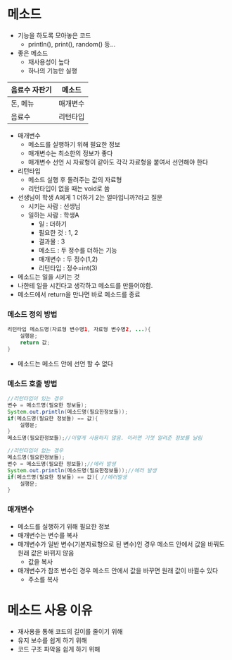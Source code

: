 # 메소드

* 기능을 하도록 모아놓은 코드
  * println(), print(), random() 등...
* 좋은 메소드 
  * 재사용성이 높다
  * 하나의 기능만 실행

| 음료수 자판기 | 메소드   |
| ------------- | -------- |
| 돈, 메뉴      | 매개변수 |
| 음료수        | 리턴타입 |

* 매개변수
  * 메소드를 실행하기 위해 필요한 정보
  * 매개변수는 최소한의 정보가 좋다
  * 매개변수 선언 시 자료형이 같아도 각각 자료형을 붙여서 선언해야 한다
* 리턴타입
  * 메소드 실행 후 돌려주는 값의 자료형
  * 리턴타입이 없을 때는 void로 씀
* 선생님이 학생 A에게 1 더하기 2는 얼마입니까?라고 질문
  * 시키는 사람 : 선생님
  * 일하는 사람 : 학생A
    * 일 : 더하기
    * 필요한 것 : 1, 2
    * 결과물 : 3
    * 메소드 : 두 정수를 더하는 기능
    * 매개변수 : 두 정수(1,2)
    * 리턴타입 : 정수=int(3)
* 메소드는 일을 시키는 것
* 나한테 일을 시킨다고 생각하고 메소드를 만들어야함.
* 메소드에서 return을 만나면 바로 메소드를 종료

### 메소드 정의 방법

```java
리턴타입 메소드명(자료형 변수명1, 자료형 변수명2, ...){
    실행문;
    return 값;
}
```

* 메소드는 메소드 안에 선언 할 수 없다

### 메소드 호출 방법

```java
//리턴타입이 있는 경우
변수 = 메소드명(필요한 정보들);
System.out.println(메소드명(필요한정보들));
if(메소드명(필요한 정보들) == 값){
    실행문;
}
메소드명(필요한정보들);//이렇게 사용하지 않음. 이러면 기껏 알려준 정보를 날림

//리턴타입이 없는 경우
메소드명(필요한정보들);
변수 = 메소드명(필요한 정보들);//에러 발생
System.out.println(메소드명(필요한정보들));//에러 발생
if(메소드명(필요한 정보들) == 값){ //에러발생
    실행문;
}
```



### 매개변수

* 메소드를 실행하기 위해 필요한 정보
* 매개변수는 변수를 복사
* 매개변수가 일반 변수(기본자료형으로 된 변수)인 경우 메소드 안에서 값을 바꿔도 원래 값은 바뀌지 않음
  * 값을 복사
* 매개변수가 참조 변수인 경우 메소드 안에서 값을 바꾸면 원래 값이 바뀔수 있다
  * 주소를 복사



# 메소드 사용 이유

* 재사용을 통해 코드의 길이를 줄이기 위해
* 유지 보수를 쉽게 하기 위해
* 코드 구조 파악을 쉽게 하기 위해

